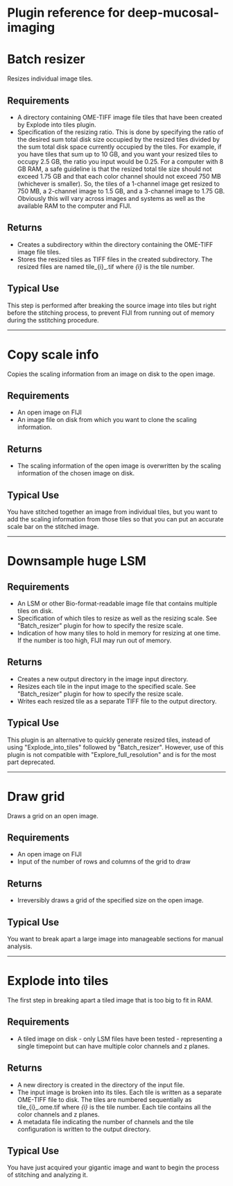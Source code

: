 Plugin reference for deep-mucosal-imaging
=========================================

# Batch resizer
Resizes individual image tiles.

## Requirements
* A directory containing OME-TIFF image file tiles that have been created by Explode into tiles plugin.
* Specification of the resizing ratio. This is done by specifying the ratio of the desired sum total disk size occupied by the resized tiles divided by the sum total disk space currently occupied by the tiles. For example, if you have tiles that sum up to 10 GB, and you want your resized tiles to occupy 2.5 GB, the ratio you input would be 0.25. For a computer with 8 GB RAM, a safe guideline is that the resized total tile size should not exceed 1.75 GB and that each color channel should not exceed 750 MB (whichever is smaller). So, the tiles of a 1-channel image get resized to 750 MB, a 2-channel image to 1.5 GB, and a 3-channel image to 1.75 GB. Obviously this will vary across images and systems as well as the available RAM to the computer and FIJI.

## Returns
* Creates a subdirectory within the directory containing the OME-TIFF image file tiles.
* Stores the resized tiles as TIFF files in the created subdirectory. The resized files are named tile_{i}_.tif where *{i}* is the tile number.

## Typical Use
This step is performed after breaking the source image into tiles but right before the stitching process, to prevent FIJI from running out of memory during the sstitching procedure.

---
# Copy scale info
Copies the scaling information from an image on disk to the open image.

## Requirements
* An open image on FIJI
* An image file on disk from which you want to clone the scaling information.

## Returns
* The scaling information of the open image is overwritten by the scaling information of the chosen image on disk.

## Typical Use
You have stitched together an image from individual tiles, but you want to add the scaling information from those tiles so that you can put an accurate scale bar on the stitched image.

---
# Downsample huge LSM

## Requirements
* An LSM or other Bio-format-readable image file that contains multiple tiles on disk.
* Specification of which tiles to resize as well as the resizing scale. See "Batch_resizer" plugin for how to specify the resize scale.
* Indication of how many tiles to hold in memory for resizing at one time. If the number is too high, FIJI may run out of memory.

## Returns
* Creates a new output directory in the image input directory.
* Resizes each tile in the input image to the specified scale. See "Batch_resizer" plugin for how to specify the resize scale.
* Writes each resized tile as a separate TIFF file to the output directory. 

## Typical Use
This plugin is an alternative to quickly generate resized tiles, instead of using "Explode_into_tiles" followed by "Batch_resizer". However, use of this plugin is not compatible with "Explore_full_resolution" and is for the most part deprecated.

---
# Draw grid
Draws a grid on an open image.

## Requirements
* An open image on FIJI
* Input of the number of rows and columns of the grid to draw

## Returns
* Irreversibly draws a grid of the specified size on the open image.

## Typical Use
You want to break apart a large image into manageable sections for manual analysis.

---
# Explode into tiles
The first step in breaking apart a tiled image that is too big to fit in RAM.

## Requirements
* A tiled image on disk - only LSM files have been tested - representing a single timepoint but can have multiple color channels and z planes.

## Returns
* A new directory is created in the directory of the input file.
* The input image is broken into its tiles. Each tile is written as a separate OME-TIFF file to disk. The tiles are numbered sequentially as tile_{i}_.ome.tif where *{i}* is the tile number. Each tile contains all the color channels and z planes.
* A metadata file indicating the number of channels and the tile configuration is written to the output directory.

## Typical Use
You have just acquired your gigantic image and want to begin the process of stitching and analyzing it. 


